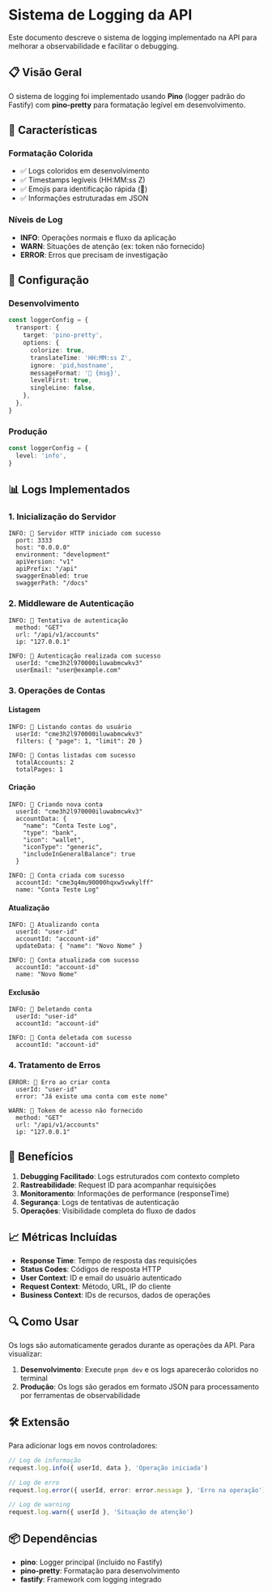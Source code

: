 # Sistema de Logging da API

Este documento descreve o sistema de logging implementado na API para melhorar a observabilidade e facilitar o debugging.

## 📋 Visão Geral

O sistema de logging foi implementado usando **Pino** (logger padrão do Fastify) com **pino-pretty** para formatação legível em desenvolvimento.

## 🎨 Características

### Formatação Colorida
- ✅ Logs coloridos em desenvolvimento
- ✅ Timestamps legíveis (HH:MM:ss Z)
- ✅ Emojis para identificação rápida (🚀)
- ✅ Informações estruturadas em JSON

### Níveis de Log
- **INFO**: Operações normais e fluxo da aplicação
- **WARN**: Situações de atenção (ex: token não fornecido)
- **ERROR**: Erros que precisam de investigação

## 🔧 Configuração

### Desenvolvimento
```typescript
const loggerConfig = {
  transport: {
    target: 'pino-pretty',
    options: {
      colorize: true,
      translateTime: 'HH:MM:ss Z',
      ignore: 'pid,hostname',
      messageFormat: '🚀 {msg}',
      levelFirst: true,
      singleLine: false,
    },
  },
}
```

### Produção
```typescript
const loggerConfig = {
  level: 'info',
}
```

## 📊 Logs Implementados

### 1. Inicialização do Servidor
```
INFO: 🚀 Servidor HTTP iniciado com sucesso
  port: 3333
  host: "0.0.0.0"
  environment: "development"
  apiVersion: "v1"
  apiPrefix: "/api"
  swaggerEnabled: true
  swaggerPath: "/docs"
```

### 2. Middleware de Autenticação
```
INFO: 🚀 Tentativa de autenticação
  method: "GET"
  url: "/api/v1/accounts"
  ip: "127.0.0.1"

INFO: 🚀 Autenticação realizada com sucesso
  userId: "cme3h2l970000iluwabmcwkv3"
  userEmail: "user@example.com"
```

### 3. Operações de Contas

#### Listagem
```
INFO: 🚀 Listando contas do usuário
  userId: "cme3h2l970000iluwabmcwkv3"
  filters: { "page": 1, "limit": 20 }

INFO: 🚀 Contas listadas com sucesso
  totalAccounts: 2
  totalPages: 1
```

#### Criação
```
INFO: 🚀 Criando nova conta
  userId: "cme3h2l970000iluwabmcwkv3"
  accountData: {
    "name": "Conta Teste Log",
    "type": "bank",
    "icon": "wallet",
    "iconType": "generic",
    "includeInGeneralBalance": true
  }

INFO: 🚀 Conta criada com sucesso
  accountId: "cme3q4mu90000hqxw5vwkylff"
  name: "Conta Teste Log"
```

#### Atualização
```
INFO: 🚀 Atualizando conta
  userId: "user-id"
  accountId: "account-id"
  updateData: { "name": "Novo Nome" }

INFO: 🚀 Conta atualizada com sucesso
  accountId: "account-id"
  name: "Novo Nome"
```

#### Exclusão
```
INFO: 🚀 Deletando conta
  userId: "user-id"
  accountId: "account-id"

INFO: 🚀 Conta deletada com sucesso
  accountId: "account-id"
```

### 4. Tratamento de Erros
```
ERROR: 🚀 Erro ao criar conta
  userId: "user-id"
  error: "Já existe uma conta com este nome"

WARN: 🚀 Token de acesso não fornecido
  method: "GET"
  url: "/api/v1/accounts"
  ip: "127.0.0.1"
```

## 🚀 Benefícios

1. **Debugging Facilitado**: Logs estruturados com contexto completo
2. **Rastreabilidade**: Request ID para acompanhar requisições
3. **Monitoramento**: Informações de performance (responseTime)
4. **Segurança**: Logs de tentativas de autenticação
5. **Operações**: Visibilidade completa do fluxo de dados

## 📈 Métricas Incluídas

- **Response Time**: Tempo de resposta das requisições
- **Status Codes**: Códigos de resposta HTTP
- **User Context**: ID e email do usuário autenticado
- **Request Context**: Método, URL, IP do cliente
- **Business Context**: IDs de recursos, dados de operações

## 🔍 Como Usar

Os logs são automaticamente gerados durante as operações da API. Para visualizar:

1. **Desenvolvimento**: Execute `pnpm dev` e os logs aparecerão coloridos no terminal
2. **Produção**: Os logs são gerados em formato JSON para processamento por ferramentas de observabilidade

## 🛠️ Extensão

Para adicionar logs em novos controladores:

```typescript
// Log de informação
request.log.info({ userId, data }, 'Operação iniciada')

// Log de erro
request.log.error({ userId, error: error.message }, 'Erro na operação')

// Log de warning
request.log.warn({ userId }, 'Situação de atenção')
```

## 📦 Dependências

- **pino**: Logger principal (incluído no Fastify)
- **pino-pretty**: Formatação para desenvolvimento
- **fastify**: Framework com logging integrado